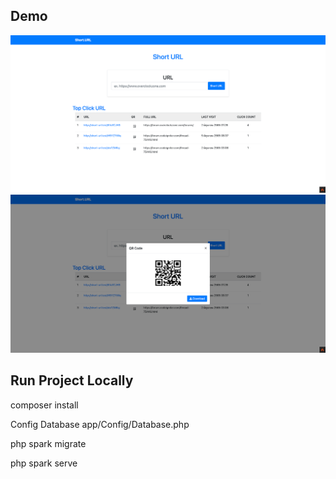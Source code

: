 ## Demo
![CI4 ShortUrl](demo/demo1.png)
![CI4 ShortUrl](demo/demo2.png)

## Run Project Locally
composer install

Config Database app/Config/Database.php

php spark migrate      

php spark serve                  